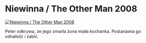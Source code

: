 Niewinna / The Other Man 2008 
=============
[![Niewinna / The Other Man 2008 ](http://vidos.pl/images/player.gif)](http://vidos.pl/niewinna-the-other-man-2008)

 Peter odkrywa, że jego zmarła żona miała kochanka. Postanawia go odnaleźć i zabić.
